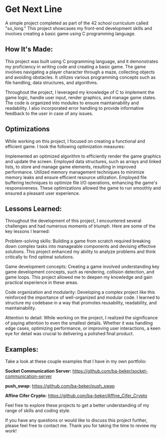 # Get Next Line
A simple project completed as part of the 42 school curriculum called "so_long." This project showcases my front-end development skills and involves creating a basic game using C programming language.

<!-- ![alt tag](http://placecorgi.com/1200/650) -->

## How It's Made:

This project was built using C programming language, and it demonstrates my proficiency in writing code and creating a basic game. The game involves navigating a player character through a maze, collecting objects and avoiding obstacles. It utilizes various programming concepts such as file handling, data structures, and algorithms.

Throughout the project, I leveraged my knowledge of C to implement the game logic, handle user input, render graphics, and manage game states. The code is organized into modules to ensure maintainability and readability. I also incorporated error handling to provide informative feedback to the user in case of any issues.

## Optimizations

While working on this project, I focused on creating a functional and efficient game. I took the following optimization measures:

Implemented an optimized algorithm to efficiently render the game graphics and update the screen.
Employed data structures, such as arrays and linked lists, to store and manage game elements, resulting in improved performance.
Utilized memory management techniques to minimize memory leaks and ensure efficient resource utilization.
Employed file buffering techniques to optimize file I/O operations, enhancing the game's responsiveness.
These optimizations allowed the game to run smoothly and ensured a pleasant user experience.

## Lessons Learned:

Throughout the development of this project, I encountered several challenges and had numerous moments of triumph. Here are some of the key lessons I learned:

Problem-solving skills: Building a game from scratch required breaking down complex tasks into manageable components and devising effective solutions. This project enhanced my ability to analyze problems and think critically to find optimal solutions.

Game development concepts: Creating a game involved understanding key game development concepts, such as rendering, collision detection, and game loops. This project allowed me to deepen my knowledge and gain practical experience in these areas.

Code organization and modularity: Developing a complex project like this reinforced the importance of well-organized and modular code. I learned to structure my codebase in a way that promotes reusability, readability, and maintainability.

Attention to detail: While working on the project, I realized the significance of paying attention to even the smallest details. Whether it was handling edge cases, optimizing performance, or improving user interactions, a keen eye for detail was crucial to delivering a polished final product.

## Examples:
Take a look at these couple examples that I have in my own portfolio:

**Socket Communication Server:** https://github.com/ba-beker/socket-communication-server

**push_swap:** https://github.com/ba-beker/push_swap

**Affine Cifer Crypto:** https://github.com/ba-beker/Affine_Cifer_Crypto

Feel free to explore these projects to get a better understanding of my range of skills and coding style.

If you have any questions or would like to discuss this project further, please feel free to contact me. Thank you for taking the time to review my work!

